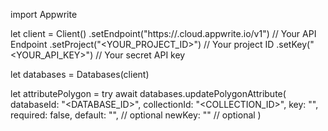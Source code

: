 import Appwrite

let client = Client()
    .setEndpoint("https://<REGION>.cloud.appwrite.io/v1") // Your API Endpoint
    .setProject("<YOUR_PROJECT_ID>") // Your project ID
    .setKey("<YOUR_API_KEY>") // Your secret API key

let databases = Databases(client)

let attributePolygon = try await databases.updatePolygonAttribute(
    databaseId: "<DATABASE_ID>",
    collectionId: "<COLLECTION_ID>",
    key: "",
    required: false,
    default: "", // optional
    newKey: "" // optional
)

